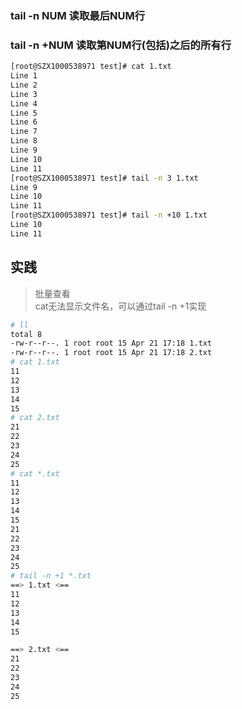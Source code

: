 

### tail -n NUM 读取最后NUM行
### tail -n +NUM 读取第NUM行(包括)之后的所有行

```bash
[root@SZX1000538971 test]# cat 1.txt
Line 1
Line 2
Line 3
Line 4
Line 5
Line 6
Line 7
Line 8
Line 9
Line 10
Line 11
[root@SZX1000538971 test]# tail -n 3 1.txt
Line 9
Line 10
Line 11
[root@SZX1000538971 test]# tail -n +10 1.txt
Line 10
Line 11

```

## 实践

> 批量查看  
> cat无法显示文件名，可以通过tail -n +1实现
```bash
# ll
total 8
-rw-r--r--. 1 root root 15 Apr 21 17:18 1.txt
-rw-r--r--. 1 root root 15 Apr 21 17:18 2.txt
# cat 1.txt
11
12
13
14
15
# cat 2.txt
21
22
23
24
25
# cat *.txt
11
12
13
14
15
21
22
23
24
25
# tail -n +1 *.txt
==> 1.txt <==
11
12
13
14
15

==> 2.txt <==
21
22
23
24
25
```

